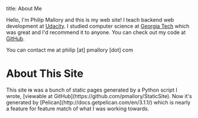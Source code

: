 title: About Me

Hello, I'm Philip Mallory and this is my web site!
I teach backend web development at [Udacity](https://www.udacity.com).
I studied computer science at [Georgia Tech](http://www.gatech.edu/) which was great and I'd recommend it to anyone.
You can check out my code at [GitHub](https://github.com/pmallory).

You can contact me at philip [at] pmallory [dot] com

<h1>About This Site</h1>
This site <del>is</del> was a bunch of static pages generated by a Python script I wrote,
[viewable at GitHub](https://github.com/pmallory/StaticSite).
Now it's generated by [Pelican](http://docs.getpelican.com/en/3.1.1/) which is nearly a feature for feature match of what I was working towards.

